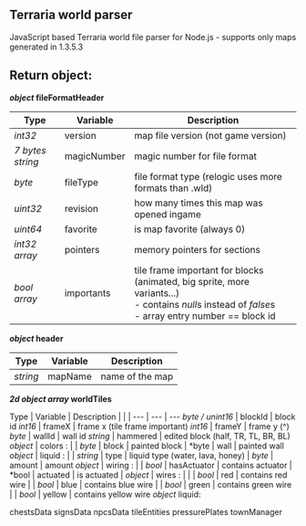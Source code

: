 ## Terraria world parser

JavaScript based Terraria world file parser for Node.js
\- supports only maps generated in 1.3.5.3

## Return object:

***object* fileFormatHeader**

Type | Variable | Description
--- | --- | ---
*int32* | version | map file version (not game version)
*7 bytes string* | magicNumber | magic number for file format
*byte* | fileType | file format type (relogic uses more formats than .wld)
*uint32* | revision | how many times this map was opened ingame
*uint64* | favorite | is map favorite (always 0)
*int32 array* | pointers | memory pointers for sections
*bool array* | importants | tile frame important for blocks (animated, big sprite, more variants...)<br>\- contains *null*s instead of *false*s<br>\- array entry number == block id

***object* header**

Type | Variable | Description
--- | --- | ---
*string* | mapName | name of the map

***2d object array* worldTiles**

Type | Variable | Description |  |  | 
--- | --- | ---
*byte / unint16* | blockId | block id
*int16* | frameX | frame x (tile frame important)
*int16* | frameY | frame y (^)
*byte* | wallId | wall id
*string* | hammered | edited block (half, TR, TL, BR, BL)
*object* | colors : | 
 | *byte* | block | painted block
 | *byte | wall | painted wall
*object* | liquid : | 
 | *string* | type | liquid type (water, lava, honey)
 | *byte* | amount | amount
 *object* | wiring : | 
  | *bool* | hasActuator | contains actuator
  | *bool | actuated | is actuated
  | *object* | wires : | 
  |  | *bool* | red | contains red wire
  |  | *bool* | blue | contains blue wire
  |  | *bool* | green | contains green wire
  |  | *bool* | yellow | contains yellow wire
        *object* liquid:

chestsData
signsData
npcsData
tileEntities
pressurePlates
townManager